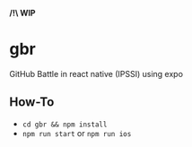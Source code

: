 **/!\ WIP**

# gbr
GitHub Battle in react native (IPSSI) using expo 


## How-To
- `cd gbr && npm install`
- `npm run start` or `npm run ios`